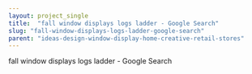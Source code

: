 ```yaml
---
layout: project_single
title:  "fall window displays logs ladder - Google Search"
slug: "fall-window-displays-logs-ladder-google-search"
parent: "ideas-design-window-display-home-creative-retail-stores"
---
```

fall window displays logs ladder - Google Search